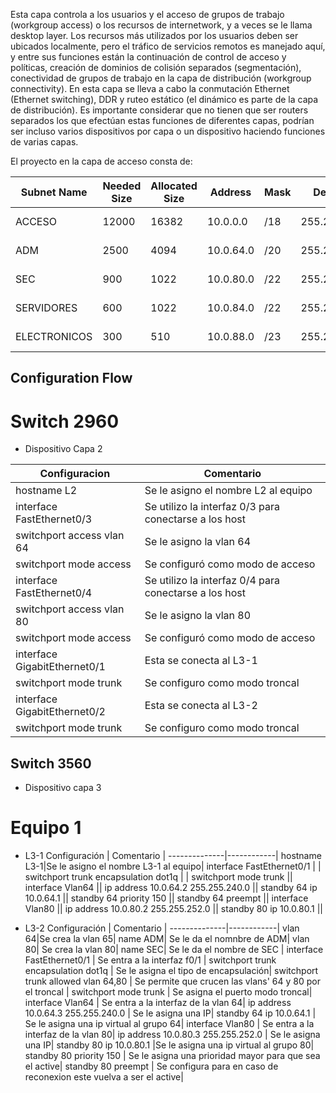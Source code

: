 Esta capa controla a los usuarios y el acceso de grupos de trabajo (workgroup access) o los recursos de internetwork, y a veces se le llama desktop layer. Los recursos más utilizados por los usuarios deben ser ubicados localmente, pero el tráfico de servicios remotos es manejado aquí, y entre sus funciones están la continuación de control de acceso y políticas, creación de dominios de colisión separados (segmentación), conectividad de grupos de trabajo en la capa de distribución (workgroup connectivity). En esta capa se lleva a cabo la conmutación Ethernet (Ethernet switching), DDR y ruteo estático (el dinámico es parte de la capa de distribución). Es importante considerar que no tienen que ser routers separados los que efectúan estas funciones de diferentes capas, podrían ser incluso varios dispositivos por capa o un dispositivo haciendo funciones de varias capas.

El proyecto en la capa de acceso consta de:

Subnet Name|	Needed   Size|	Allocated Size|	Address|	Mask|	Dec Mask|	Assignable Range|	Broadcast
--------- | ------------- | -------------- | ------ | ------ | --------- | ----------------- | ------------
ACCESO|	12000|	16382|	10.0.0.0|	/18|	255.255.192.0|	10.0.0.1 - 10.0.63.254 |	10.0.63.255
ADM|	2500|	4094 |	10.0.64.0 |	/20 |	255.255.240.0|	10.0.64.1 - 10.0.79.254|	10.0.79.255
SEC|	900|	1022|	10.0.80.0|	/22|	255.255.252.0|	10.0.80.1 - 10.0.83.254|	10.0.83.255
SERVIDORES|	600|	1022|	10.0.84.0|	/22|	255.255.252.0|	10.0.84.1 - 10.0.87.254|	10.0.87.255
ELECTRONICOS|	300|	510|	10.0.88.0|	/23|	255.255.254.0|	10.0.88.1 - 10.0.89.254|	10.0.89.255|

## Configuration Flow

 # Switch 2960
 - Dispositivo Capa 2

Configuracion| Comentario|
-------------|-----------|
hostname L2 | Se le asigno el nombre L2 al equipo
interface FastEthernet0/3 | Se utilizo la interfaz 0/3 para conectarse a los host
switchport access vlan 64| Se le asigno la vlan 64 
switchport mode access| Se configuró como modo de acceso
interface FastEthernet0/4| Se utilizo la interfaz 0/4 para conectarse a los host
switchport access vlan 80|  Se le asigno la vlan 80
switchport mode access|  Se configuró como modo de acceso
interface GigabitEthernet0/1| Esta se conecta al L3-1  
switchport mode trunk| Se configuro como modo troncal 
interface GigabitEthernet0/2| Esta se conecta al L3-2
switchport mode trunk| Se configuro como modo troncal
 
 ## Switch 3560
 - Dispositivo capa 3

# Equipo 1
- L3-1
Configuración | Comentario |
--------------|------------|
hostname L3-1|Se le asigno el nombre L3-1 al equipo|
interface FastEthernet0/1 | |
switchport trunk encapsulation dot1q | |
switchport mode trunk ||
interface Vlan64 ||
ip address 10.0.64.2 255.255.240.0 ||
standby 64 ip 10.0.64.1 ||
standby 64 priority 150 ||
standby 64 preempt ||
interface Vlan80 ||
ip address 10.0.80.2 255.255.252.0 ||
standby 80 ip 10.0.80.1 ||

 - L3-2 
Configuración | Comentario |
--------------|------------|
vlan 64|Se crea la vlan 65|
name ADM| Se le da el nomnbre de ADM|
vlan 80| Se crea la vlan 80|
name SEC| Se le da el nombre de SEC |
interface FastEthernet0/1 | Se entra a la interfaz f0/1 |
 switchport trunk encapsulation dot1q | Se le asigna el tipo de encapsulación|
 switchport trunk allowed vlan 64,80 | Se permite que crucen las vlans' 64 y  80 por el troncal |
 switchport mode trunk | Se asigna el puerto modo troncal|
 interface Vlan64 | Se entra a la interfaz de la vlan 64|
 ip address 10.0.64.3 255.255.240.0 | Se le asigna una IP|
 standby 64 ip 10.0.64.1 | Se le asigna una ip virtual al grupo 64|
 interface Vlan80 | Se entra a la interfaz de la vlan 80|
 ip address 10.0.80.3 255.255.252.0 |  Se le asigna una IP|
 standby 80 ip 10.0.80.1 |Se le asigna una ip virtual al grupo 80|
 standby 80 priority 150 | Se le asigna una prioridad mayor para que sea el active|
 standby 80 preempt | Se configura para en caso de reconexion este vuelva a ser el active|